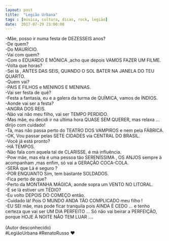 ```yaml
---
layout: post
title:  "Legião Urbana"
tags : [música, cultura, dicas, rock, legião]
date:  2017-07-29 23:00:00
---
```


-Mãe, posso ir numa festa de DEZESSEIS anos?<br/>
-De quem?<br/>
-Do MAURÍCIO.<br/>
-Vai com quem?<br/>
-Com o EDUARDO E MÔNICA ,acho que depois VAMOS FAZER UM FILME.<br/>
-Volta que horas?<br/>
-Sei lá , ANTES DAS SEIS, QUANDO O SOL BATER NA JANELA DO TEU QUARTO.<br/>
-Quem vai?<br/>
-PAIS E FILHOS e MENINOS E MENINAS.<br/>
-Vai ser festa de quê?<br/>
-Festa a fantasia, eu e a galera da turma de QUÍMICA, vamos de ÍNDIOS.<br/>
-Aonde vai ser a festa? <br/>
-ANGRA DOS REIS.<br/>
-Não vai não meu filho, vai ser TEMPO PERDIDO.<br/>
-Mas mãe, eu decidi ir na ultima hora QUASE SEM QUERER, mas relaxa ... dirijo com cuidado!<br/>
-Tá, mas não passa perto do TEATRO DOS VAMPIROS e nem pela FÁBRICA.<br/>
-OK, Vou passar pelas SETE CIDADES via CENTRAL DO BRASIL.<br/>
-Você já está pronto?<br/>
-HÁ TEMPOS.<br/>
-Não fala com aquela tal de CLARISSE, é má influência.<br/>
-Pow mãe, mas ela é uma pessoa tão SERENÍSSIMA , OS ANJOS sempre à acompanham ,mas enfim, só vai a GERAÇÃO COCA-COLA.<br/>
-SERÁ que Lá é seguro ?<br/>
-POR ENQUANTO Sim, tem bastante SOLDADOS.<br/>
-Fica perto de que? <br/>
-Perto da MONTANHA MÁGICA, aonde sopra um VENTO NO LITORAL.<br/>
-E se lá estiver um TÉDIO? <br/>
-Eu volto DEPOIS DO COMEÇO então.<br/>
-Cuidado lá! Pois O MUNDO ANDA TÃO COMPLICADO meu filho !<br/> 
-EU SEI mãe, mas pode ficar tranquila pois AINDA É CEDO ... e tenho certeza que vai ser UM DIA PERFEITO ... Só não vai beirar a PERFEIÇÃO, porque HOJE À NOITE NÃO TEM LUAR .... 
<br/>
<br/>
(Autor desconhecido)
<br/>
#LegiãoUrbana #RenatoRusso ❤